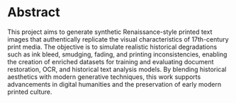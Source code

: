# Abstract
This project aims to generate synthetic Renaissance-style printed text images that authentically replicate the visual characteristics of 17th-century print media. The objective is to simulate realistic historical degradations such as ink bleed, smudging, fading, and printing inconsistencies, enabling the creation of enriched datasets for training and evaluating document restoration, OCR, and historical text analysis models. By blending historical aesthetics with modern generative techniques, this work supports advancements in digital humanities and the preservation of early modern printed culture.
